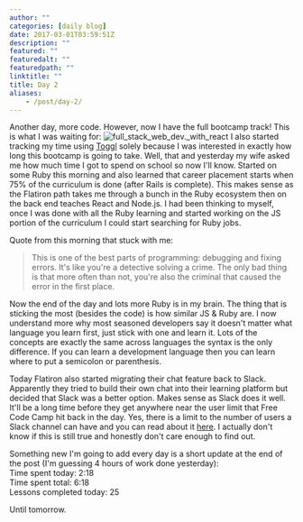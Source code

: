 ```yaml
---
author: ""
categories: [daily blog]
date: 2017-03-01T03:59:51Z
description: ""
featured: ""
featuredalt: ""
featuredpath: ""
linktitle: ""
title: Day 2
aliases:
    - /post/day-2/
---
```


Another day, more code. However, now I have the full bootcamp track! This is what I was waiting for:
![full_stack_web_dev._with_react][1]
I also started tracking my time using [Toggl][2] solely because I was interested in exactly how long this bootcamp is going to take. Well, that and yesterday my wife asked me how much time I got to spend on school so now I'll know. Started on some Ruby this morning and also learned that career placement starts when 75% of the curriculum is done (after Rails is complete). This makes sense as the Flatiron path takes me through a bunch in the Ruby ecosystem then on the back end teaches React and Node.js. I had been thinking to myself, once I was done with all the Ruby learning and started working on the JS portion of the curriculum I could start searching for Ruby jobs.

Quote from this morning that stuck with me:

> This is one of the best parts of programming: debugging and fixing errors. It's like you're a detective solving a crime. The only bad thing is that more often than not, you're also the criminal that caused the error in the first place.

Now the end of the day and lots more Ruby is in my brain. The thing that is sticking the most (besides the code) is how similar JS & Ruby are. I now understand more why most seasoned developers say it doesn't matter what language you learn first, just stick with one and learn it. Lots of the concepts are exactly the same across languages the syntax is the only difference. If you can learn a development language then you can learn where to put a semicolon or parenthesis.

Today Flatiron also started migrating their chat feature back to Slack. Apparently they tried to build their own chat into their learning platform but decided that Slack was a better option. Makes sense as Slack does it well. It'll be a long time before they get anywhere near the user limit that Free Code Camp hit back in the day. Yes, there is a limit to the number of users a Slack channel can have and you can read about it [here][3]. I actually don't know if this is still true and honestly don't care enough to find out.

Something new I'm going to add every day is a short update at the end of the post (I'm guessing 4 hours of work done yesterday):  
Time spent today: 2:18  
Time spent total: 6:18  
Lessons completed today: 25

Until tomorrow.

[1]: https://res.cloudinary.com/sethalexander/v1488290498/zpcntksutiursizgshbi

[2]: http://toggl.com

[3]: https://medium.freecodecamp.com/so-yeah-we-tried-slack-and-we-deeply-regretted-it-391bcc714c81
